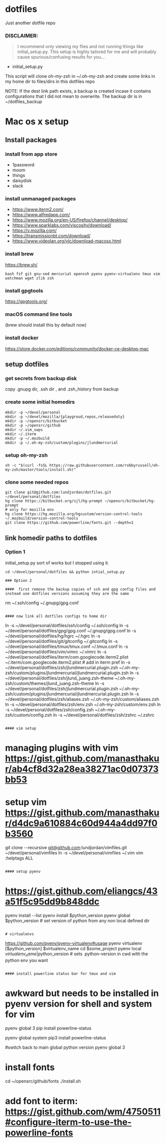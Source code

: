 dotfiles
=======

Just another dotfile repo

### DISCLAIMER:
> I recommend only viewing my files and not running
things like initial_setup.py. This setup is highly tailored for me and will
probably cause spurious/confusing results for you...

* initial_setup.py

This script will clone oh-my-zsh in ~/.oh-my-zsh and create some links in my home dir to files/dirs
in this dotfiles repo

NOTE: If the dest link path exists, a backup is created incase it contains
configurations that I did not mean to overwrite. The backup dir is in
~/dotfiles_backup

# Mac os x setup

## Install packages

### install from app store

* 1password
* moom
* things
* daisydisk
* slack

### install unmanaged packages

* https://www.iterm2.com/
* https://www.alfredapp.com/
* https://www.mozilla.org/en-US/firefox/channel/desktop/
* https://www.sparklabs.com/viscosity/download/
* https://v.mozilla.com/
* https://transmissionbt.com/download/
* https://www.videolan.org/vlc/download-macosx.html

### install brew

https://brew.sh/
```
bash fzf git gnu-sed mercurial openssh pyenv pyenv-virtualenv tmux vim watchman wget zlib zsh
```

### install gpgtools

https://gpgtools.org/

### macOS command line tools

(brew should install this by default now)

### install docker

https://store.docker.com/editions/community/docker-ce-desktop-mac

## setup dotfiles

### get secrets from backup disk
copy .gnupg dir, .ssh dir , and .zsh_history from backup

### create some initial homedirs
```
mkdir -p ~/devel/personal
mkdir -p ~/devel/mozilla/{playgroud,repos,releaseduty}
mkdir -p ~/opensrc/bitbucket
mkdir -p ~/opensrc/github
mkdir ~/.vim_swps
mkdir ~/.iterm
mkdir -p ~/.mozbuild
mkdir -p ~/.oh-my-zsh/custom/plugins/jlundmercurial
```

### setup oh-my-zsh
```
sh -c "$(curl -fsSL https://raw.githubusercontent.com/robbyrussell/oh-my-zsh/master/tools/install.sh)"
```

### clone some needed repos
```
git clone git@github.com:lundjordan/dotfiles.git ~/devel/personal/dotfiles
hg clone https://bitbucket.org/sjl/hg-prompt ~/opensrc/bitbucket/hg-prompt
# only for mozilla env
hg clone https://hg.mozilla.org/hgcustom/version-control-tools ~/.mozbuild/version-control-tools
git clone https://github.com/powerline/fonts.git --depth=1
```

## link homedir paths to dotfiles

### Option 1

initial_setup.py sort of works but I stopped using it.
```
cd ~/devel/personal/dotfiles && python intial_setup.py

### Option 2

####  first remove the backup copies of ssh and gpg config files and instead use dotfiles versions assuming they are the same
```
rm ~/.ssh/config ~/.gnupg/gpg.conf
```

#### now link all dotfiles configs to home dir
```
ln -s ~/devel/personal/dotfiles/ssh/config ~/.ssh/config
ln -s ~/devel/personal/dotfiles/gpg/gpg.conf ~/.gnupg/gpg.conf
ln -s ~/devel/personal/dotfiles/hg/hgrc ~/.hgrc
ln -s ~/devel/personal/dotfiles/git/gitconfig ~/.gitconfig
ln -s ~/devel/personal/dotfiles/tmux/tmux.conf ~/.tmux.conf
ln -s ~/devel/personal/dotfiles/vim/vimrc ~/.vimrc
ln -s ~/devel/personal/dotfiles/iterm/com.googlecode.iterm2.plist ~/.iterm/com.googlecode.iterm2.plist  # add in iterm pref
ln -s ~/devel/personal/dotfiles/zsh/jlundmercurial.plugin.zsh ~/.oh-my-zsh/custom/plugins/jlundmercurial/jlundmercurial.plugin.zsh
ln -s ~/devel/personal/dotfiles/zsh/jlund_juang.zsh-theme  ~/.oh-my-zsh/custom/themes/jlund_juang.zsh-theme
ln -s ~/devel/personal/dotfiles/zsh/jlundmercurial.plugin.zsh  ~/.oh-my-zsh/custom/plugins/jlundmercurial/jlundmercurial.plugin.zsh
ln -s ~/devel/personal/dotfiles/zsh/aliases.zsh  ~/.oh-my-zsh/custom/aliases.zsh
ln -s ~/devel/personal/dotfiles/zsh/env.zsh  ~/.oh-my-zsh/custom/env.zsh
ln -s ~/devel/personal/dotfiles/zsh/config.zsh  ~/.oh-my-zsh/custom/config.zsh
ln -s ~/devel/personal/dotfiles/zsh/zshrc ~/.zshrc
```

#### vim setup
```
# managing plugins with vim https://gist.github.com/manasthakur/ab4cf8d32a28ea38271ac0d07373bb53
# setup vim https://gist.github.com/manasthakur/d4dc9a610884c60d944a4dd97f0b3560
git clone --recursive git@github.com:lundjordan/vimfiles.git ~/devel/personal/vimfiles
ln -s ~/devel/personal/vimfiles ~/.vim
vim
:helptags ALL
```

#### setup pyenv
```
# https://gist.github.com/eliangcs/43a51f5c95dd9b848ddc
pyenv install --list
pyenv install $python_version
pyenv global $python_version # set version of python from any non local defined dir
```

# virtualenvs
```
https://github.com/pyenv/pyenv-virtualenv#usage
pyenv virtualenv [$python_version] $virtualenv_name
cd $some_project
pyenv local $virtualenv_name|$python_version  # sets .python-version in cwd with the python env you want
```

#### install powerline status bar for tmux and vim
```
# awkward but needs to be installed in pyenv version for shell and system for vim
pyenv global 3
pip install powerline-status

pyenv global system
pip3 install powerline-status

#switch back to main global python version
pyenv global 3

# install fonts
cd ~/opensrc/github/fonts
./install.sh
# add font to iterm: https://gist.github.com/wm/4750511#configure-iterm-to-use-the-powerline-fonts

